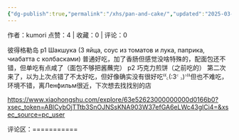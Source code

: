 ```yaml
---
{"dg-publish":true,"permalink":"/xhs/pan-and-cake/","updated":"2025-03-17T22:36:48.022+08:00"}
---
```


作者：kumori
点赞：4   |   收藏：0   |   评论：0

彼得格勒岛
p1 Шакшука (3 яйца, соус из томатов и лука, паприка, чиабатта с колбасками)
普通好吃，加了香肠但感觉没啥特殊的，配面包还不错，但单吃有点咸了（面包不够把酱蘸完）
p2 巧克力煎饼（之前吃的）
第二次来了，以为上次点错了不太好吃，但好像确实没有很好吃⁽⁽꜀(:3꜂ ꜆)꜄⁾⁾但也不难吃，环境不错，离Ленфильм很近，下次想去找找别的店

https://www.xiaohongshu.com/explore/63e52623000000000d0166b0?xsec_token=ABlCybOjTTtb3SnOJNSsKNA903W37efGA6eLWc43glCi4=&xsec_source=pc_user

评论区：===========


